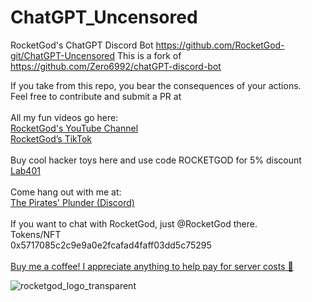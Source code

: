 # ChatGPT_Uncensored
RocketGod's ChatGPT Discord Bot https://github.com/RocketGod-git/ChatGPT-Uncensored
This is a fork of https://github.com/Zero6992/chatGPT-discord-bot

<p>
If you take from this repo, you bear the consequences of your actions.<br>
Feel free to contribute and submit a PR at <br>
<br>
All my fun videos go here:<br>
<a href="https://youtube.com/@lordRocketGod">RocketGod's YouTube Channel</a><br>
<a href="https://tiktok.com/@rocketgod.hacker">RocketGod’s TikTok</a><br>
<br>
Buy cool hacker toys here and use code ROCKETGOD for 5% discount<br>
<a href="https://lab401.com/r?id=iop7bf">Lab401</a><br>
<br>
Come hang out with me at:<br>
<a href="https://discord.gg/5DMM6RNtG8">The Pirates' Plunder (Discord)</a><br>
<br>
If you want to chat with RocketGod, just @RocketGod there.
<br>
Tokens/NFT<br>
0x5717085c2c9e9a0e2fcafad4faff03dd5c75295<br>
<br>
<a href="https://www.buymeacoffee.com/RocketGod">Buy me a coffee! I appreciate anything to help pay for server costs 🥰</a>

![rocketgod_logo_transparent](https://user-images.githubusercontent.com/57732082/213221533-171b37da-46e5-4661-ac47-c7f23d24b816.png)
